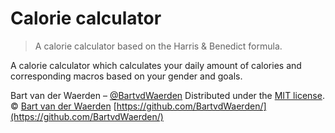 # Calorie calculator
> A calorie calculator based on the Harris & Benedict formula.

A calorie calculator which calculates your daily amount of calories and corresponding macros based on your gender and goals.


Bart van der Waerden – [@BartvdWaerden](https://twitter.com/BartvdWaerden)
Distributed under the [MIT license](LICENSE.md).
© [Bart van der Waerden](https://bartvanderwaerden.com/)
[https://github.com/BartvdWaerden/](https://github.com/BartvdWaerden/)
